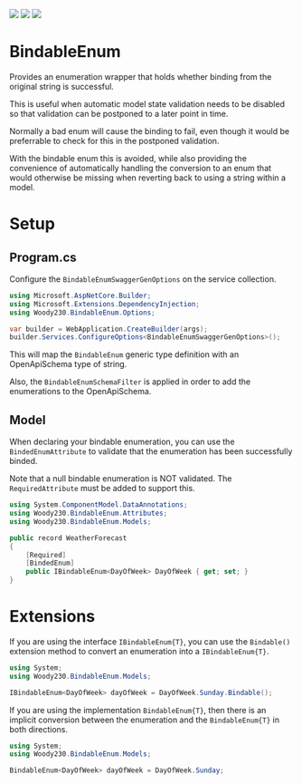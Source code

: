 ![](https://img.shields.io/github/v/release/Woody230/BindableEnum)
[![](https://img.shields.io/nuget/v/Woody230.BindableEnum)](https://www.nuget.org/packages/Woody230.BindableEnum)
![](https://img.shields.io/github/license/Woody230/BindableEnum)

# BindableEnum
Provides an enumeration wrapper that holds whether binding from the original string is successful.

This is useful when automatic model state validation needs to be disabled so that validation can be postponed to a later point in time. 

Normally a bad enum will cause the binding to fail, even though it would be preferrable to check for this in the postponed validation. 

With the bindable enum this is avoided, while also providing the convenience of automatically handling the conversion to an enum that would otherwise be missing when reverting back to using a string within a model.

# Setup

## Program.cs
Configure the `BindableEnumSwaggerGenOptions` on the service collection.

```c#
using Microsoft.AspNetCore.Builder;
using Microsoft.Extensions.DependencyInjection;
using Woody230.BindableEnum.Options;

var builder = WebApplication.CreateBuilder(args);
builder.Services.ConfigureOptions<BindableEnumSwaggerGenOptions>();
```

This will map the `BindableEnum` generic type definition with an OpenApiSchema type of string.

Also, the `BindableEnumSchemaFilter` is applied in order to add the enumerations to the OpenApiSchema.

## Model
When declaring your bindable enumeration, you can use the `BindedEnumAttribute` to validate that the enumeration has been successfully binded. 

Note that a null bindable enumeration is NOT validated. The `RequiredAttribute` must be added to support this.

```c#
using System.ComponentModel.DataAnnotations;
using Woody230.BindableEnum.Attributes;
using Woody230.BindableEnum.Models;

public record WeatherForecast
{
    [Required]
    [BindedEnum]
    public IBindableEnum<DayOfWeek> DayOfWeek { get; set; }
}    
```

# Extensions
If you are using the interface `IBindableEnum{T}`, you can use the `Bindable()` extension method to convert an enumeration into a `IBindableEnum{T}`.

```c#
using System;
using Woody230.BindableEnum.Models;

IBindableEnum<DayOfWeek> dayOfWeek = DayOfWeek.Sunday.Bindable();
```


If you are using the implementation `BindableEnum{T}`, then there is an implicit conversion between the enumeration and the `BindableEnum{T}` in both directions.

```c#
using System;
using Woody230.BindableEnum.Models;

BindableEnum<DayOfWeek> dayOfWeek = DayOfWeek.Sunday;
```